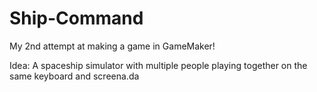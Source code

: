 # Ship-Command

My 2nd attempt at making a game in GameMaker!

Idea: A spaceship simulator with multiple people playing together on the same keyboard and screena.da
